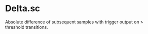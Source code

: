 # Delta.sc
Absolute difference of subsequent samples with trigger output on > threshold transitions.
